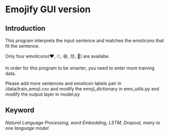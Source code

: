 # Emojify GUI version

## Introduction
This program interprets the input sentence and matches the emoticons that fit the sentence.

Only four emoticons(❤️, ⚾, 😄, 😞, 🍴) are availabe.<br/>

In order for this program to be smarter, you need to enter more training data.<br/>

Please add more sentences and emoticon labels pair in /data/train_emoji.csv
and modify the emoji_dictionary in emo_utils.py
and modify the output layer in model.py<br/>

## Keyword
*Natural Language Processing, word Embedding, LSTM, Dropout, many to one language model*<br/>
